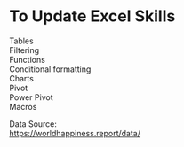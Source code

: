 # To Update Excel Skills
Tables  
Filtering  
Functions  
Conditional formatting  
Charts  
Pivot  
Power Pivot  
Macros  

Data Source:  
https://worldhappiness.report/data/  
